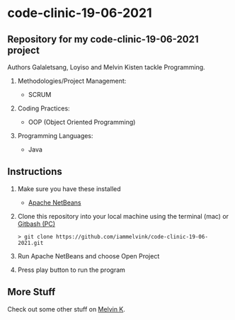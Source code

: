 # code-clinic-19-06-2021

## Repository for my code-clinic-19-06-2021 project

Authors Galaletsang, Loyiso and Melvin Kisten tackle Programming.

1. Methodologies/Project Management:
   - SCRUM
2. Coding Practices:

   - OOP (Object Oriented Programming)

3. Programming Languages:
   - Java

## Instructions

1. Make sure you have these installed

   - [Apache NetBeans](https://netbeans.apache.org/download/index.html 'Apache NetBeans')

2. Clone this repository into your local machine using the terminal (mac) or
   [Gitbash (PC)](https://git-scm.com/download/win 'Gitbash (PC)')

   ```
   > git clone https://github.com/iammelvink/code-clinic-19-06-2021.git
   ```

3. Run Apache NetBeans and choose Open Project

4. Press play button to run the program

## More Stuff

Check out some other stuff on
[Melvin K](https://github.com/iammelvink 'Melvin K GitHub page').
